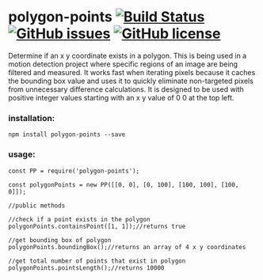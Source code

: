 # polygon-points [![Build Status](https://travis-ci.org/kevinGodell/polygon-points.svg?branch=master)](https://travis-ci.org/kevinGodell/polygon-points) [![GitHub issues](https://img.shields.io/github/issues/kevinGodell/polygon-points.svg)](https://github.com/kevinGodell/polygon-points/issues) [![GitHub license](https://img.shields.io/badge/license-MIT-blue.svg)](https://raw.githubusercontent.com/kevinGodell/polygon-points/master/LICENSE)
Determine if an x y coordinate exists in a polygon. This is being used in a motion detection project where specific regions of an image are being filtered and measured. It works fast when iterating pixels because it caches the bounding box value and uses it to quickly eliminate non-targeted pixels from unnecessary difference calculations. It is designed to be used with positive integer values starting with an x y value of 0 0 at the top left.

### installation:
``` 
npm install polygon-points --save
```

### usage:
```
const PP = require('polygon-points');

const polygonPoints = new PP([[0, 0], [0, 100], [100, 100], [100, 0]]);

//public methods

//check if a point exists in the polygon
polygonPoints.containsPoint([1, 1]);//returns true

//get bounding box of polygon
polygonPoints.boundingBox();//returns an array of 4 x y coordinates

//get total number of points that exist in polygon
polygonPoints.pointsLength();//returns 10000
```